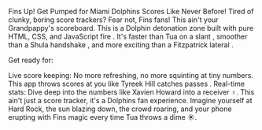 
Fins Up! Get Pumped for Miami Dolphins Scores Like Never Before!
Tired of clunky, boring score trackers?  Fear not, Fins fans! This ain't your Grandpappy's scoreboard. This is a Dolphin detonation zone built with pure HTML, CSS, and JavaScript fire . It's faster than Tua on a slant , smoother than a Shula handshake , and more exciting than a Fitzpatrick lateral .

Get ready for:

Live score keeping: No more refreshing, no more squinting at tiny numbers. This app throws scores at you like Tyreek Hill catches passes .
Real-time stats: Dive deep into the numbers like Xavien Howard into a receiver ️‍♀️. This ain't just a score tracker, it's a Dolphins fan experience. Imagine yourself at Hard Rock, the sun blazing down, the crowd roaring, and your phone erupting with Fins magic every time Tua throws a dime ☀️. 
